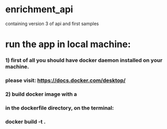 # enrichment_api
containing version 3 of api and first samples

# run the app in local machine:
### 1) first of all you should have docker daemon installed on your machine.
### please visit: https://docs.docker.com/desktop/

### 2) build docker image with a <tag name>
### in the dockerfile directory, on the terminal:
### docker build -t <tag name> .



